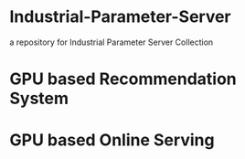 # Industrial-Parameter-Server
a repository for Industrial Parameter Server Collection




# GPU based Recommendation System




# GPU based Online Serving

